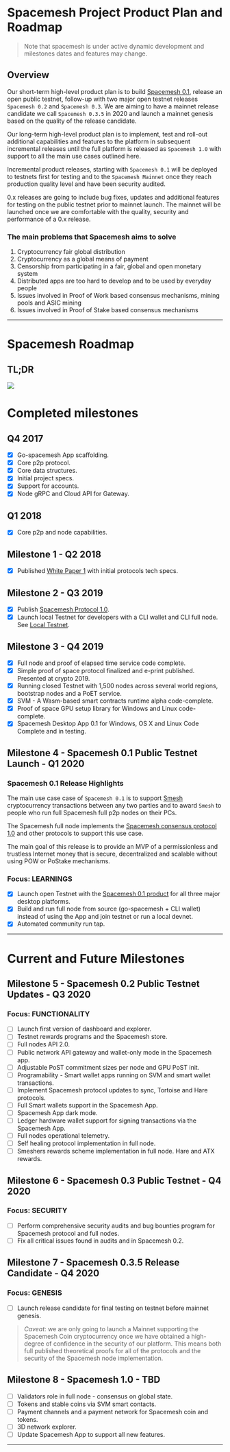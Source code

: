 # Spacemesh Project Product Plan and Roadmap

> Note that spacemesh is under active dynamic development and milestones dates and features may change.

## Overview
Our short-term high-level product plan is to build [Spacemesh 0.1](spacemesh01.md), release an open public testnet, follow-up with two major open testnet releases `Spacemesh 0.2` and `Spacemesh 0.3`. We are aiming to have a mainnet release candidate we call `Spacemesh 0.3.5` in 2020 and launch a mainnet genesis based on the quality of the release candidate.

Our long-term high-level product plan is to implement, test and roll-out additional capabilities and features to the platform in subsequent incremental releases until the full platform is released as `Spacemesh 1.0` with support to all the main use cases outlined here.

Incremental product releases, starting with `Spacemesh 0.1` will be deployed to testnets first for testing and to the `Spacemesh Mainnet` once they reach production quality level and have been security audited.

0.x releases are going to include bug fixes, updates and additional features for testing on the public testnet prior to mainnet launch. The mainnet will be launched once we are comfortable with the quality, security and performance of a 0.x release.

### The main problems that Spacemesh aims to solve
1. Cryptocurrency fair global distribution
2. Cryptocurrency as a global means of payment
3. Censorship from participating in a fair, global and open monetary system
4. Distributed apps are too hard to develop and to be used by everyday people
5. Issues involved in Proof of Work based consensus mechanisms, mining pools and ASIC mining
6. Issues involved in Proof of Stake based consensus mechanisms

---

# Spacemesh Roadmap

## TL;DR

![](https://raw.githubusercontent.com/spacemeshos/product/master/resources/roadmap2019_1.png)

# Completed milestones

## Q4 2017
- [x] Go-spacemesh App scaffolding.
- [x] Core p2p protocol.
- [x] Core data structures.
- [x] Initial project specs.
- [x] Support for accounts.
- [x] Node gRPC and Cloud API for Gateway.

## Q1 2018
- [x] Core p2p and node capabilities.

## Milestone 1  - Q2 2018
- [x] Published [White Paper 1](https://spacemesh.io/whitepaper1/) with initial protocols tech specs.

## Milestone 2 - Q3 2019
- [x] Publish [Spacemesh Protocol 1.0](https://spacemesh.io/spacemesh-protocol-v1-0/).
- [x] Launch local Testnet for developers with a CLI wallet and CLI full node. See [Local Testnet](https://testnet.spacemesh.io/#/local).

## Milestone 3 - Q4 2019
- [x] Full node and proof of elapsed time service code complete.
- [x] Simple proof of space protocol finalized and e-print published. Presented at crypto 2019.
- [x] Running closed Testnet with 1,500 nodes across several world regions, bootstrap nodes and a PoET service.
- [x] SVM - A Wasm-based smart contracts runtime alpha code-complete.
- [x] Proof of space GPU setup library for Windows and Linux code-complete.
- [x] Spacemesh Desktop App 0.1 for Windows, OS X and Linux Code Complete and in testing.

## Milestone 4 - Spacemesh 0.1 Public Testnet Launch - Q1 2020

### Spacemesh 0.1 Release Highlights

The main use case case of `Spacemesh 0.1` is to support [Smesh](spacemesh_coin.md) cryptocurrency transactions between any two parties and to award `Smesh` to people who run full Spacemesh full p2p nodes on their PCs.

The Spacemesh full node implements the [Spacemesh consensus protocol 1.0](https://spacemesh.io/spacemesh-protocol-v1-0/) and other protocols to support this use case.

The main goal of this release is to provide an MVP of a permissionless and trustless Internet money that is secure, decentralized and scalable without using POW or PoStake mechanisms.

### Focus: LEARNINGS
- [x] Launch open Testnet with the [Spacemesh 0.1 product](https://testnet.spacemesh.io) for all three major desktop platforms.
- [x] Build and run full node from source (go-spacemesh + CLI wallet) instead of using the App and join testnet or run a local devnet.
- [x] Automated community run tap.

----

# Current and Future Milestones

## Milestone 5 - Spacemesh 0.2 Public Testnet Updates - Q3 2020
### Focus: FUNCTIONALITY
- [ ] Launch first version of dashboard and explorer.
- [ ] Testnet rewards programs and the Spacemesh store.
- [ ] Full nodes API 2.0.
- [ ] Public network API gateway and wallet-only mode in the Spacemesh app.
- [ ] Adjustable PoST commitment sizes per node and GPU PoST init.
- [ ] Programability - Smart wallet apps running on SVM and smart wallet transactions.
- [ ] Implement Spacemesh protocol updates to sync, Tortoise and Hare protocols.
- [ ] Full Smart wallets support in the Spacemesh App.
- [ ] Spacemesh App dark mode.
- [ ] Ledger hardware wallet support for signing transactions via the Spacemesh App.
- [ ] Full nodes operational telemetry.  
- [ ] Self healing protocol implementation in full node.
- [ ] Smeshers rewards scheme implementation in full node. Hare and ATX rewards.

## Milestone 6 - Spacemesh 0.3 Public Testnet - Q4 2020
### Focus: SECURITY
- [ ] Perform comprehensive security audits and bug bounties program for Spacemesh protocol and full nodes.
- [ ] Fix all critical issues found in audits and in Spacemesh 0.2.

## Milestone 7 - Spacemesh 0.3.5 Release Candidate - Q4 2020

### Focus: GENESIS
- [ ] Launch release candidate for final testing on testnet before mainnet genesis.

> *Caveat*: we are only going to launch a Mainnet supporting the Spacemesh Coin cryptocurrency once we have obtained a high-degree of confidence in the security of our platform. This means both full published theoretical proofs for all of the protocols and the security of the Spacemesh node implementation.

## Milestone 8 - Spacemesh 1.0 - TBD
- [ ] Validators role in full node - consensus on global state.
- [ ] Tokens and stable coins via SVM smart contacts.
- [ ] Payment channels and a payment network for Spacemesh coin and tokens.
- [ ] 3D network explorer.
- [ ] Update Spacemesh App to support all new features.
----
